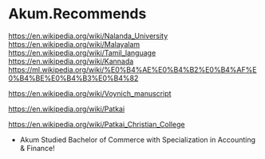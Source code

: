 # Akum.Recommends
https://en.wikipedia.org/wiki/Nalanda_University https://en.wikipedia.org/wiki/Malayalam https://en.wikipedia.org/wiki/Tamil_language https://en.wikipedia.org/wiki/Kannada https://ml.wikipedia.org/wiki/%E0%B4%AE%E0%B4%B2%E0%B4%AF%E0%B4%BE%E0%B4%B3%E0%B4%82 

https://en.wikipedia.org/wiki/Voynich_manuscript

https://en.wikipedia.org/wiki/Patkai

https://en.wikipedia.org/wiki/Patkai_Christian_College
- Akum Studied Bachelor of Commerce with Specialization in Accounting & Finance!
